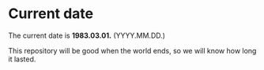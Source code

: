 # Current date

The current date is **1983.03.01.** (YYYY.MM.DD.)

This repository will be good when the world ends, so we will know how long it lasted.